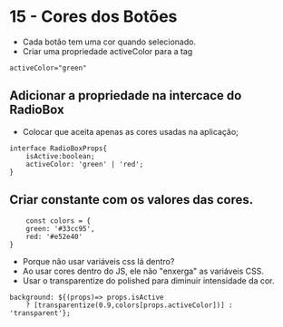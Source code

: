 # 15 - Cores dos Botões

- Cada botão tem uma cor quando selecionado.
- Criar uma propriedade activeColor para a tag

```tsx
activeColor="green"
```

## Adicionar a propriedade na intercace do RadioBox

- Colocar que aceita apenas as cores usadas na aplicação;

```tsx
interface RadioBoxProps{
    isActive:boolean;
    activeColor: 'green' | 'red';
}
```

## Criar constante com os valores das cores.

```tsx
	const colors = {
    green: '#33cc95',
    red: '#e52e40'
}
```

- Porque não usar variáveis css lá dentro?
- Ao usar cores dentro do JS, ele não "enxerga" as variáveis CSS.
- Usar o transparentize do polished para diminuir intensidade da cor.

```tsx
background: ${(props)=> props.isActive 
    ? [transparentize(0.9,colors[props.activeColor])] : 'transparent'};
```